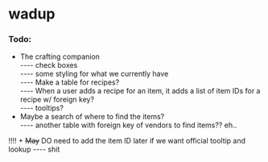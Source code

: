 # wadup  
  
### Todo:   
- The crafting companion  
---- check boxes  
---- some styling for what we currently have  
---- Make a table for recipes?  
---- When a user adds a recipe for an item, it adds a list of item IDs for a recipe w/ foreign key?  
---- tooltips?  
- Maybe a search of where to find the items?  
---- another table with foreign key of vendors to find items?? eh..  
  
!!!! + <strike>May</strike> DO need to add the item ID later if we want official tooltip and lookup
---- shit